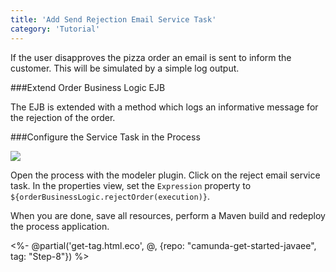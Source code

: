 ```yaml
---
title: 'Add Send Rejection Email Service Task'
category: 'Tutorial'
---
```


If the user disapproves the pizza order an email is sent to inform the customer. This will be simulated by a simple log output.

###Extend Order Business Logic EJB

The EJB is extended with a method which logs an informative message for the rejection of the order.

<div class="app-source" data-source-code="OrderBusinessLogic3" annotate="code-annotations"></div>

###Configure the Service Task in the Process

<div class="row">
  <div class="col-xs-6 col-sm-6 col-md-3">
    <img id="reject-task" data-img-thumb src="ref:asset:/assets/img/getting-started/javaee/pizza-order-process-send-rejection-email.png"/>
  </div>
  <div class="col-xs-9 col-sm-9 col-md-9">
    <p>
      Open the process with the modeler plugin. Click on the reject email service task. In the properties view, set the <code>Expression</code> property to <code>${orderBusinessLogic.rejectOrder(execution)}</code>.
    </p>
    <p>
      When you are done, save all resources, perform a Maven build and redeploy the process application.
    </p>
  </div>
</div>

<%- @partial('get-tag.html.eco', @, {repo: "camunda-get-started-javaee", tag: "Step-8"}) %>
